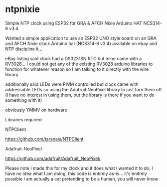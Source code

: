 # ntpnixie
Simple NTP clock using ESP32 for GRA &amp; AFCH Nixie Arduino HAT NCS314-6 v3.4

Wanted a simple application to use an ESP32 UNO style board on an GRA and AFCH Nixie clock Arduino hat (NCS314-6 v3.4) available on ebay and NTP discipline it…

eBay listing said clock had a DS3231SN RTC but mine came with a RV3028... I could not get any of the existing RV3028 arduino libraries to function for whatever reason so I am talking to it directly with the wire library

additionally said LEDs were PWM controlled but clock came with addressable LEDs so using the Adafruit NeoPixel library to just turn them off (I have no interest in using them, but the library is there if you want to do something with it)

obviously YMMV on hardware

Libraries required:

NTPClient

https://github.com/taranais/NTPClient

Adafruit-NeoPixel

https://github.com/adafruit/Adafruit_NeoPixel/

Please note I made this for my clock and it does what I wanted it to do, I have no idea what I am doing, this code is entirely as-is... it's enitrely possible I am actually a cat pretending to be a human, you will never know
